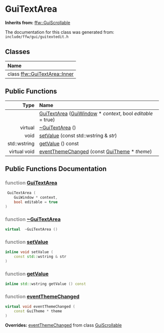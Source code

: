 GuiTextArea
===================================


**Inherits from:** [ffw::GuiScrollable](ffw_GuiScrollable.html)

The documentation for this class was generated from: `include/ffw/gui/guitextedit.h`



## Classes

| Name |
|:-----|
| class [ffw::GuiTextArea::Inner](ffw_GuiTextArea_Inner.html) |


## Public Functions

| Type | Name |
| -------: | :------- |
|   | [GuiTextArea](#f15b6eaa) ([GuiWindow](ffw_GuiWindow.html) * _context_, bool _editable_ = true)  |
|  virtual  | [~GuiTextArea](#6497f923) ()  |
|  void | [setValue](#4df72a17) (const std::wstring & _str_)  |
|  std::wstring | [getValue](#8753932e) () const  |
|  virtual void | [eventThemeChanged](#9b2994f9) (const [GuiTheme](ffw_GuiTheme.html) * _theme_)  |


## Public Functions Documentation

### <span style="opacity:0.5;">function</span> <a id="f15b6eaa" href="#f15b6eaa">GuiTextArea</a>

```cpp
 GuiTextArea (
    GuiWindow * context,
    bool editable = true
) 
```



### <span style="opacity:0.5;">function</span> <a id="6497f923" href="#6497f923">~GuiTextArea</a>

```cpp
virtual  ~GuiTextArea () 
```



### <span style="opacity:0.5;">function</span> <a id="4df72a17" href="#4df72a17">setValue</a>

```cpp
inline void setValue (
    const std::wstring & str
) 
```



### <span style="opacity:0.5;">function</span> <a id="8753932e" href="#8753932e">getValue</a>

```cpp
inline std::wstring getValue () const 
```



### <span style="opacity:0.5;">function</span> <a id="9b2994f9" href="#9b2994f9">eventThemeChanged</a>

```cpp
virtual void eventThemeChanged (
    const GuiTheme * theme
) 
```



**Overrides:** [eventThemeChanged](/doc/ffw_GuiScrollable.md#9c82e7fd) from class [GuiScrollable](/doc/ffw_GuiScrollable.md)



